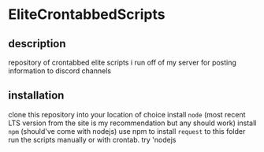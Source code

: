 # EliteCrontabbedScripts

## description
repository of crontabbed elite scripts i run off of my server for posting information to discord channels

## installation
clone this repository into your location of choice
install `node` (most recent LTS version from the site is my recommendation but any should work)
install `npm` (should've come with nodejs)
use npm to install `request` to this folder
run the scripts manually or with crontab. try 'nodejs <script>` without arguments to get an explanation of what each one needs.

## more info
read the first few comments of each script for more information on what they do.

## [file issues and errors and problems here](/../../issues)
